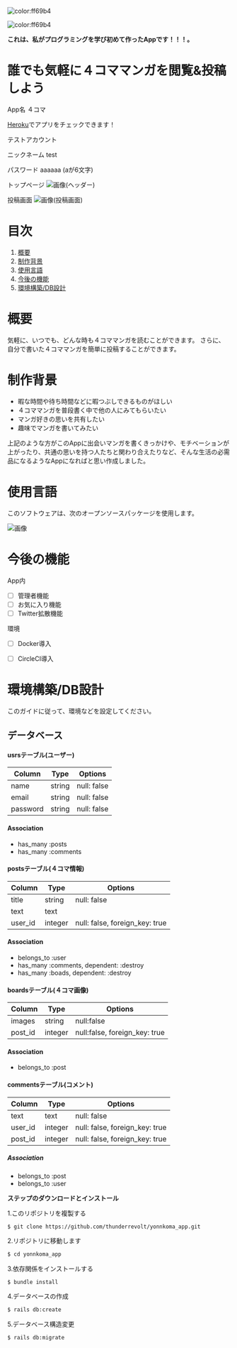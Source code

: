 
![color:ff69b4](https://img.shields.io/github/forks/thunderrevolt/yonnkoma_app?style=social)

![color:ff69b4](https://img.shields.io/github/languages/code-size/thunderrevolt/yonnkoma_app)

**これは、私がプログラミングを学び初めて作ったAppです！！！。**

# 誰でも気軽に４コママンガを閲覧&投稿しよう

App名 ４コマ

[Heroku](https://yonnkoma-app.herokuapp.com/)でアプリをチェックできます！

テストアカウント 

ニックネーム test

パスワード aaaaaa (aが6文字)

トップページ
![画像(ヘッダー)](https://user-images.githubusercontent.com/61190252/79065597-9d376200-7cec-11ea-8450-e284b623caf2.png)

投稿画面
![画像(投稿画面)](https://user-images.githubusercontent.com/61190252/79065858-7a0db200-7cee-11ea-8c9a-06405d977184.png)



# 目次

1. [概要](#概要)
1. [制作背景](#制作背景)
1. [使用言語](#使用言語)
1. [今後の機能](#今後の機能)
1. [環境構築/DB設計](#環境構築/DB設計)


# 概要

気軽に、いつでも、どんな時も４コママンガを読むことができます。
さらに、自分で書いた４コママンガを簡単に投稿することができます。



# 制作背景

- 暇な時間や待ち時間などに暇つぶしできるものがほしい
- ４コママンガを普段書く中で他の人にみてもらいたい
- マンガ好きの思いを共有したい
- 趣味でマンガを書いてみたい

上記のような方がこのAppに出会いマンガを書くきっかけや、モチベーションが上がったり、共通の思いを持つ人たちと関わり合えたりなど、そんな生活の必需品になるようなAppになればと思い作成しました。






# 使用言語

このソフトウェアは、次のオープンソースパッケージを使用します。

![画像](https://user-images.githubusercontent.com/61190252/79066524-77618b80-7cf3-11ea-9a48-a11e88ed4e4c.png)



# 今後の機能

App内
- [ ] 管理者機能
- [ ] お気に入り機能
- [ ] Twitter拡散機能

環境
- [ ] Docker導入
- [ ] CircleCI導入


# 環境構築/DB設計

このガイドに従って、環境などを設定してください。

## データベース
#### usrsテーブル(ユーザー)
|Column|Type|Options|
|------|----|-------|
|name|string|null: false|
|email|string|null: false|
|password|string|null: false|
#### Association
- has_many :posts
- has_many :comments

#### postsテーブル(４コマ情報)
|Column|Type|Options|
|------|----|-------|
|title|string|null: false|
|text|text||
|user_id|integer|null: false, foreign_key: true|
#### Association
- belongs_to :user
- has_many :comments, dependent: :destroy
- has_many :boads, dependent: :destroy

#### boardsテーブル(４コマ画像)
|Column|Type|Options|
|------|----|-------|
|images|string|null:false|
|post_id|integer|null:false, foreign_key: true|
#### Association  
- belongs_to :post

#### commentsテーブル(コメント)
|Column|Type|Options|
|------|----|-------|
|text|text|null: false|
|user_id|integer|null: false, foreign_key: true|
|post_id|integer|null: false, foreign_key: true|
##### Association
- belongs_to :post
- belongs_to :user


**ステップのダウンロードとインストール**

1.このリポジトリを複製する

```
$ git clone https://github.com/thunderrevolt/yonnkoma_app.git
```

2.リポジトリに移動します

```bash
$ cd yonnkoma_app
```

3.依存関係をインストールする

```bash
$ bundle install
```

4.データベースの作成

```bash
$ rails db:create
```

5.データベース構造変更

```bash
$ rails db:migrate
```